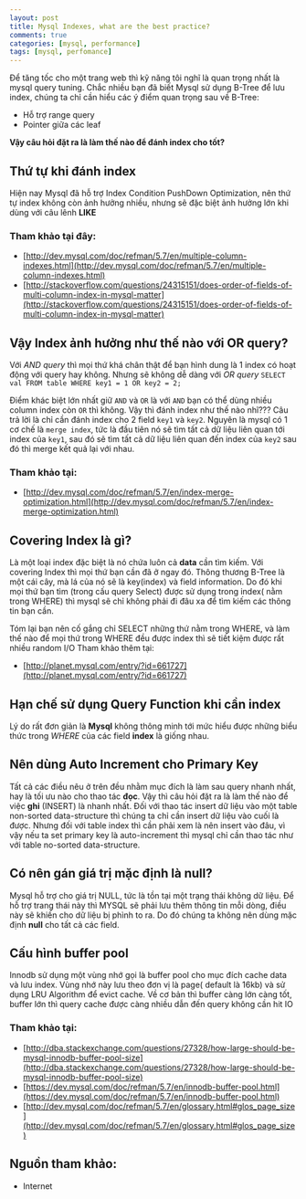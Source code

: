 ```yaml
---
layout: post
title: Mysql Indexes, what are the best practice?
comments: true
categories: [mysql, performance]
tags: [mysql, perfomance]
---
```


Để tăng tốc cho một trang web thì kỹ năng tôi nghĩ là quan trọng nhất là mysql query tuning. Chắc nhiều bạn đã biết Mysql sử dụng B-Tree để lưu index, chúng ta chỉ cần hiểu các ý điểm quan trọng sau về B-Tree:
- Hỗ trợ range query
- Pointer giữa các leaf

**Vậy câu hỏi đặt ra là làm thế nào để đánh index cho tốt?**

## Thứ tự khi đánh index

Hiện nay Mysql đã hỗ trợ Index Condition PushDown Optimization, nên thứ tự index không còn ảnh hưởng nhiều, nhưng sẽ đặc biệt ảnh hưởng lớn khi dùng với câu lênh **LIKE**
### Tham khảo tại đây:
+ [http://dev.mysql.com/doc/refman/5.7/en/multiple-column-indexes.html](http://dev.mysql.com/doc/refman/5.7/en/multiple-column-indexes.html)
+ [http://stackoverflow.com/questions/24315151/does-order-of-fields-of-multi-column-index-in-mysql-matter](http://stackoverflow.com/questions/24315151/does-order-of-fields-of-multi-column-index-in-mysql-matter)


## Vậy Index ảnh hưởng như thế nào với OR query?

Với _AND query_ thì mọi thứ khá chân thật để bạn hình dung là 1 index có hoạt động với query hay không. Nhưng sẽ không dễ dàng với _OR query_
`SELECT val FROM table WHERE key1 = 1 OR key2 = 2;`

Điểm khác biệt lớn nhất giữ `AND` và `OR` là với `AND` bạn có thể dùng nhiều column index còn `OR` thì không. Vậy thì đánh index như thế nào nhĩ???
Câu trả lời là chỉ cần đánh index cho 2 field `key1` và `key2`. Nguyên là mysql có 1 cơ chế là `merge index`, tức là đầu tiên nó sẽ tìm tất cả dữ liệu liên quan tới index của `key1`, sau đó sẽ tìm tất cả dữ liệu liên quan đến index của `key2` sau đó thì merge kết quả lại với nhau.

### Tham khảo tại:
+ [http://dev.mysql.com/doc/refman/5.7/en/index-merge-optimization.html](http://dev.mysql.com/doc/refman/5.7/en/index-merge-optimization.html)

## Covering Index là gì?

Là một loại index đặc biệt là nó chứa luôn cả **data** cần tìm kiếm. Với covering Index thì mọi thứ bạn cần đã ở ngay đó. Thông thương B-Tree là một cái cây, mà lá của nó sẽ là key(index) và field information. Do đó khi mọi thứ bạn tìm (trong cấu query Select) được sử dụng trong index( nằm trong WHERE) thì mysql sẽ chỉ không phải đi đâu xa để tìm kiếm các thông tin bạn cần.

Tóm lại bạn nên cố gắng chỉ SELECT những thứ nằm trong WHERE, và làm thế nào để mọi thứ trong WHERE đều được index thì sẽ tiết kiệm được rất nhiều random I/O
Tham khảo thêm tại: 
+ [http://planet.mysql.com/entry/?id=661727](http://planet.mysql.com/entry/?id=661727)

## Hạn chế sử dụng Query Function khi cần index

Lý do rất đơn giản là **Mysql** không thông minh tới mức hiểu được những biểu thức trong _WHERE_ của các field **index** là giống nhau.

## Nên dùng Auto Increment cho Primary Key

Tất cả các điều nêu ở trên đều nhằm mục đích là làm sau query nhanh nhất, hay là tối ưu nào cho thao tác **đọc**. Vậy thì câu hỏi đặt ra là làm thế nào để việc **ghi** (INSERT) là nhanh nhất.
Đối với thao tác insert dữ liệu vào một table non-sorted data-structure thì chúng ta chỉ cần insert dữ liệu vào cuối là được. Nhưng đối với table index thì cần phải xem là nên insert vào đâu, vì vậy nếu ta set primary key là auto-increment thì mysql chỉ cần thao tác như với table no-sorted data-structure.

## Có nên gán giá trị mặc định là **null**?

Mysql hỗ trợ cho giá trị NULL, tức là tồn tại một trạng thái không dữ liệu. Để hỗ trợ trang thái này thì MYSQL sẽ phải lưu thêm thông tin mỗi dòng, điều này sẽ khiến cho dữ liệu bị phình to ra. Do đó chúng ta không nên dùng mặc định **null** cho tất cả các field.

## Cấu hình buffer pool

Innodb sử dụng một vùng nhớ gọi là buffer pool cho mục đích cache data và lưu index. Vùng nhớ này lưu theo đơn vị là page( default là 16kb) và sử dụng LRU Algorithm để evict cache. Về cơ bản thì buffer càng lớn càng tốt, buffer lớn thì query cache được càng nhiều dẫn đến query không cần hit IO 

### Tham khảo tại:
+ [http://dba.stackexchange.com/questions/27328/how-large-should-be-mysql-innodb-buffer-pool-size](http://dba.stackexchange.com/questions/27328/how-large-should-be-mysql-innodb-buffer-pool-size)
+ [https://dev.mysql.com/doc/refman/5.7/en/innodb-buffer-pool.html](https://dev.mysql.com/doc/refman/5.7/en/innodb-buffer-pool.html)
+ [http://dev.mysql.com/doc/refman/5.7/en/glossary.html#glos_page_size](http://dev.mysql.com/doc/refman/5.7/en/glossary.html#glos_page_size)


## Nguồn tham khảo:
+ Internet
